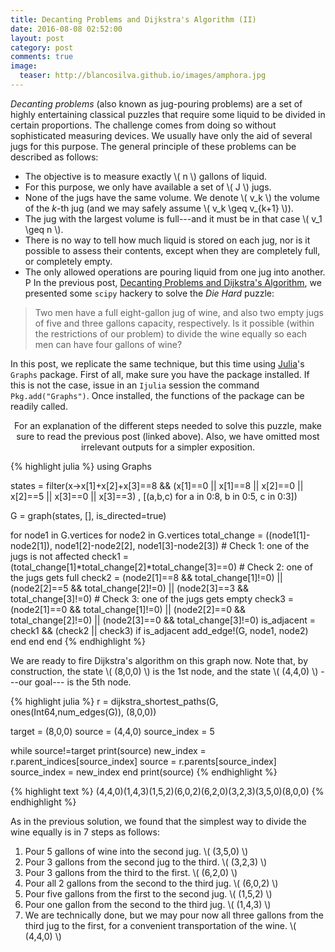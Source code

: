 ```yaml
---
title: Decanting Problems and Dijkstra's Algorithm (II)
date: 2016-08-08 02:52:00
layout: post
category: post
comments: true
image:
  teaser: http://blancosilva.github.io/images/amphora.jpg
---
```


*Decanting problems* (also known as jug-pouring problems) are a set of highly entertaining classical puzzles that require some liquid to be divided in certain proportions.  The challenge comes from doing so without sophisticated measuring devices.  We usually have only the aid of several jugs for this purpose.  The general principle of these problems can be described as follows:

+ The objective is to measure exactly \\( n \\) gallons of liquid.
+ For this purpose, we only have available a set of \\( J \\) jugs.
+ None of the jugs have the same volume.  We denote <span>\\( v_k \\)</span> the volume of the *k*-th jug (and we may safely assume <span>\\( v_k \geq v_{k+1} \\)</span>).
+ The jug with the largest volume is full---and it must be in that case <span>\\( v_1 \geq n \\)</span>.
+ There is no way to tell how much liquid is stored on each jug, nor is it possible to assess their contents, except when they are completely full, or completely empty.
+ The only allowed operations are pouring liquid from one jug into another.
P
In the previous post, <a href="http://blancosilva.github.io/post/2016/07/29/decanting.html">Decanting Problems and Dijkstra's Algorithm</a>, we presented some `scipy` hackery to solve the *Die Hard* puzzle:

> Two men have a full eight-gallon jug of wine, and also two empty jugs of five and three gallons capacity, respectively.  Is it possible (within the restrictions of our problem) to divide the wine equally so each men can have four gallons of wine?

In this post, we replicate the same technique, but this time using <a href="http://julialang.org/">Julia</a>'s `Graphs` package.  First of all, make sure you have the package installed.  If this is not the case, issue in an `Ijulia` session the command `Pkg.add("Graphs")`.  Once installed, the functions of the package can be readily called.  

<div class="alert alert-warning" role="alert" style="text-align:center;">
	For an explanation of the different steps needed to solve this puzzle, make sure to read the previous post (linked above).  Also, we have omitted most irrelevant outputs for a simpler exposition.
</div>

{% highlight julia %}
using Graphs

states = filter(x->x[1]+x[2]+x[3]==8 && 
				(x[1]==0 || x[1]==8 || x[2]==0 || x[2]==5 || x[3]==0 || x[3]==3) , 
       			[(a,b,c) for a in 0:8, b in 0:5, c in 0:3])

G = graph(states, [], is_directed=true)

for node1 in G.vertices
    for node2 in G.vertices
        total_change = ((node1[1]-node2[1]), node1[2]-node2[2], node1[3]-node2[3])
                 # Check 1: one of the jugs is not affected
        check1 = (total_change[1]*total_change[2]*total_change[3]==0)
                 # Check 2: one of the jugs gets full
        check2 = (node2[1]==8 && total_change[1]!=0) || 
        		 (node2[2]==5 && total_change[2]!=0) || 
        		 (node2[3]==3 && total_change[3]!=0)
                 # Check 3: one of the jugs gets empty
        check3 = (node2[1]==0 && total_change[1]!=0) || 
	   	         (node2[2]==0 && total_change[2]!=0) || 
	   	         (node2[3]==0 && total_change[3]!=0)
        is_adjacent = check1 && (check2 || check3)
        if is_adjacent 
            add_edge!(G, node1, node2)
        end
    end
end
{% endhighlight %}

We are ready to fire Dijkstra's algorithm on this graph now.  Note that, by construction, the state \\( (8,0,0) \\) is the 1st node, and the state \\( (4,4,0) \\) ---our goal--- is the 5th node.

{% highlight julia %}
r = dijkstra_shortest_paths(G, ones(Int64,num_edges(G)), (8,0,0))

target = (8,0,0)
source = (4,4,0)
source_index = 5

while source!=target
    print(source)
    new_index = r.parent_indices[source_index]
    source = r.parents[source_index]
    source_index = new_index
end
print(source)
{% endhighlight %}

{% highlight text %}
(4,4,0)(1,4,3)(1,5,2)(6,0,2)(6,2,0)(3,2,3)(3,5,0)(8,0,0)
{% endhighlight %}

As in the previous solution, we found that the simplest way to divide the wine equally is in 7 steps as follows:

1. Pour 5 gallons of wine into the second jug. \\( (3,5,0) \\)
2. Pour 3 gallons from the second jug to the third.  \\( (3,2,3) \\)
3. Pour 3 gallons from the third to the first. \\( (6,2,0) \\)
4. Pour all 2 gallons from the second to the third jug. \\( (6,0,2) \\)
5. Pour five gallons from the first to the second jug. \\( (1,5,2) \\)
6. Pour one gallon from the second to the third jug. \\( (1,4,3) \\)
7. We are technically done, but we may pour now all three gallons from the third jug to the first, for a convenient transportation of the wine. \\( (4,4,0) \\)

